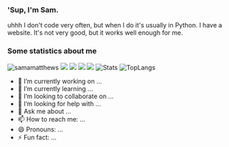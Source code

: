 ### 'Sup, I'm Sam.

uhhh
I don't code very often, but when I do it's usually in Python.
I have a website. It's not very good, but it works well enough for me.

### Some statistics about me

![samamatthews](http://github-profile-summary-cards.vercel.app/api/cards/profile-details?username=samamatthews&theme=github)
![](http://github-profile-summary-cards.vercel.app/api/cards/stats?username=samamatthews&theme=github) ![](http://github-profile-summary-cards.vercel.app/api/cards/productive-time?username=samamatthews&theme=github&utcOffset=8)
![](http://github-profile-summary-cards.vercel.app/api/cards/repos-per-language?username=samamatthews&theme=github) ![](http://github-profile-summary-cards.vercel.app/api/cards/most-commit-language?username=samamatthews&theme=github)
![Stats](https://github-readme-stats.vercel.app/api?username=samamatthews&show_icons=true&count_private=true&theme=github)
![TopLangs](https://github-readme-stats.vercel.app/api/top-langs?username=samamatthews&layout=compact&show_icons=true&theme=github)
- 🔭 I’m currently working on ...
- 🌱 I’m currently learning ...
- 👯 I’m looking to collaborate on ...
- 🤔 I’m looking for help with ...
- 💬 Ask me about ...
- 📫 How to reach me: ...
- 😄 Pronouns: ...
- ⚡ Fun fact: ...
